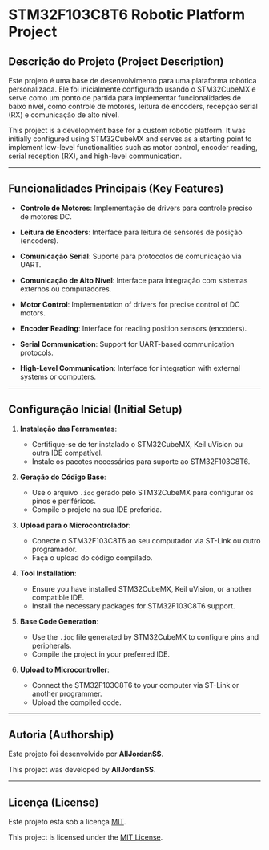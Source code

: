 # STM32F103C8T6 Robotic Platform Project

## Descrição do Projeto (Project Description)
Este projeto é uma base de desenvolvimento para uma plataforma robótica personalizada. Ele foi inicialmente configurado usando o STM32CubeMX e serve como um ponto de partida para implementar funcionalidades de baixo nível, como controle de motores, leitura de encoders, recepção serial (RX) e comunicação de alto nível.

This project is a development base for a custom robotic platform. It was initially configured using STM32CubeMX and serves as a starting point to implement low-level functionalities such as motor control, encoder reading, serial reception (RX), and high-level communication.

---

## Funcionalidades Principais (Key Features)
- **Controle de Motores**: Implementação de drivers para controle preciso de motores DC.
- **Leitura de Encoders**: Interface para leitura de sensores de posição (encoders).
- **Comunicação Serial**: Suporte para protocolos de comunicação via UART.
- **Comunicação de Alto Nível**: Interface para integração com sistemas externos ou computadores.

- **Motor Control**: Implementation of drivers for precise control of DC motors.
- **Encoder Reading**: Interface for reading position sensors (encoders).
- **Serial Communication**: Support for UART-based communication protocols.
- **High-Level Communication**: Interface for integration with external systems or computers.

---

## Configuração Inicial (Initial Setup)
1. **Instalação das Ferramentas**:
   - Certifique-se de ter instalado o STM32CubeMX, Keil uVision ou outra IDE compatível.
   - Instale os pacotes necessários para suporte ao STM32F103C8T6.

2. **Geração do Código Base**:
   - Use o arquivo `.ioc` gerado pelo STM32CubeMX para configurar os pinos e periféricos.
   - Compile o projeto na sua IDE preferida.

3. **Upload para o Microcontrolador**:
   - Conecte o STM32F103C8T6 ao seu computador via ST-Link ou outro programador.
   - Faça o upload do código compilado.

1. **Tool Installation**:
   - Ensure you have installed STM32CubeMX, Keil uVision, or another compatible IDE.
   - Install the necessary packages for STM32F103C8T6 support.

2. **Base Code Generation**:
   - Use the `.ioc` file generated by STM32CubeMX to configure pins and peripherals.
   - Compile the project in your preferred IDE.

3. **Upload to Microcontroller**:
   - Connect the STM32F103C8T6 to your computer via ST-Link or another programmer.
   - Upload the compiled code.

---

## Autoria (Authorship)
Este projeto foi desenvolvido por **AllJordanSS**.

This project was developed by **AllJordanSS**.

---

## Licença (License)
Este projeto está sob a licença [MIT](https://opensource.org/licenses/MIT).

This project is licensed under the [MIT License](https://opensource.org/licenses/MIT).